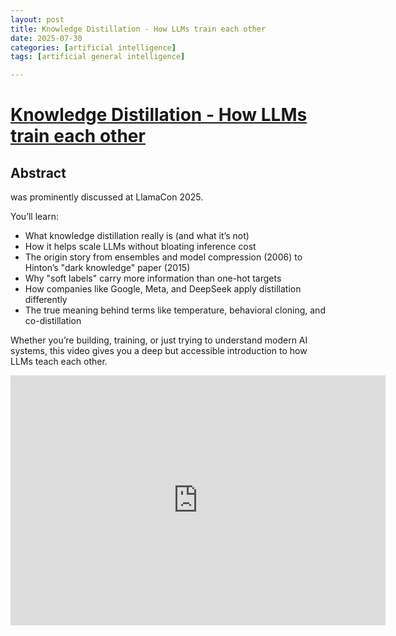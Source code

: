 ```yaml
---
layout: post
title: Knowledge Distillation - How LLMs train each other
date: 2025-07-30
categories: [artificial intelligence]
tags: [artificial general intelligence]

---
```


# [Knowledge Distillation - How LLMs train each other](https://www.youtube.com/watch?v=jrJKRYAdh7I)


## Abstract

was prominently discussed at LlamaCon 2025.

You’ll learn:

* What knowledge distillation really is (and what it’s not)
* How it helps scale LLMs without bloating inference cost
* The origin story from ensembles and model compression (2006) to Hinton’s "dark knowledge" paper (2015)
* Why "soft labels" carry more information than one-hot targets
* How companies like Google, Meta, and DeepSeek apply distillation differently
* The true meaning behind terms like temperature, behavioral cloning, and co-distillation

Whether you’re building, training, or just trying to understand modern AI systems, this video gives you a deep but accessible introduction to how LLMs teach each other.


<iframe width="600" height="400" src="https://www.youtube.com/embed/jrJKRYAdh7I?si=Rfv99QZxBZwylvPQ" title="YouTube video player" frameborder="0" allow="accelerometer; autoplay; clipboard-write; encrypted-media; gyroscope; picture-in-picture; web-share" referrerpolicy="strict-origin-when-cross-origin" allowfullscreen></iframe>